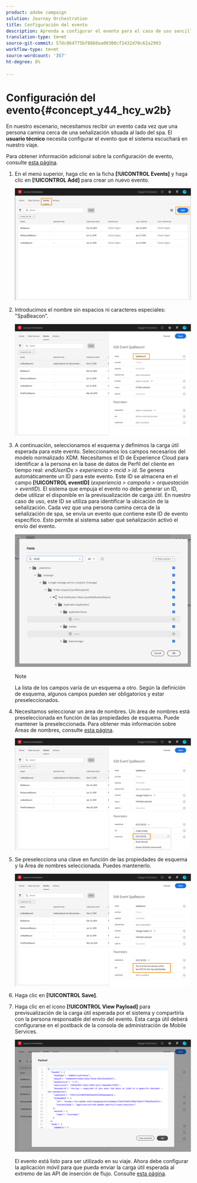 ```yaml
---
product: adobe campaign
solution: Journey Orchestration
title: Configuración del evento
description: Aprenda a configurar el evento para el caso de uso sencillo del viaje
translation-type: tm+mt
source-git-commit: 57dc86d775bf8860aa09300cf2432d70c62a2993
workflow-type: tm+mt
source-wordcount: '357'
ht-degree: 8%

---
```



# Configuración del evento{#concept_y44_hcy_w2b}

En nuestro escenario, necesitamos recibir un evento cada vez que una persona camina cerca de una señalización situada al lado del spa. El **usuario técnico** necesita configurar el evento que el sistema escuchará en nuestro viaje.

Para obtener información adicional sobre la configuración de evento, consulte [esta página](../event/about-events.md).

1. En el menú superior, haga clic en la ficha **[!UICONTROL Events]** y haga clic en **[!UICONTROL Add]** para crear un nuevo evento.

   ![](../assets/journeyuc1_1.png)

1. Introducimos el nombre sin espacios ni caracteres especiales: &quot;SpaBeacon&quot;.

   ![](../assets/journeyuc1_2.png)

1. A continuación, seleccionamos el esquema y definimos la carga útil esperada para este evento. Seleccionamos los campos necesarios del modelo normalizado XDM. Necesitamos el ID de Experience Cloud para identificar a la persona en la base de datos de Perfil del cliente en tiempo real: _endUserIDs > experiencia > mcid > id_. Se genera automáticamente un ID para este evento. Este ID se almacena en el campo **[!UICONTROL eventID]** (_experiencia > campaña > orquestación > eventID_). El sistema que empuja el evento no debe generar un ID, debe utilizar el disponible en la previsualización de carga útil. En nuestro caso de uso, este ID se utiliza para identificar la ubicación de la señalización. Cada vez que una persona camina cerca de la señalización de spa, se envía un evento que contiene este ID de evento específico. Esto permite al sistema saber qué señalización activó el envío del evento.

   ![](../assets/journeyuc1_3.png)

   >[!NOTE]
   >
   >La lista de los campos varía de un esquema a otro. Según la definición de esquema, algunos campos pueden ser obligatorios y estar preseleccionados.

1. Necesitamos seleccionar un área de nombres. Un área de nombres está preseleccionada en función de las propiedades de esquema. Puede mantener la preseleccionada. Para obtener más información sobre Áreas de nombres, consulte [esta página](../event/selecting-the-namespace.md).

   ![](../assets/journeyuc1_6.png)

1. Se preselecciona una clave en función de las propiedades de esquema y la Área de nombres seleccionada. Puedes mantenerlo.

   ![](../assets/journeyuc1_5.png)

1. Haga clic en **[!UICONTROL Save]**.

1. Haga clic en el icono **[!UICONTROL View Payload]** para previsualización de la carga útil esperada por el sistema y compartirla con la persona responsable del envío del evento. Esta carga útil deberá configurarse en el postback de la consola de administración de Mobile Services.

   ![](../assets/journeyuc1_7.png)

   El evento está listo para ser utilizado en su viaje. Ahora debe configurar la aplicación móvil para que pueda enviar la carga útil esperada al extremo de las API de inserción de flujo. Consulte [esta página](../event/additional-steps-to-send-events-to-journey-orchestration.md).